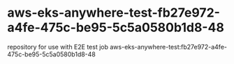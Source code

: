 # aws-eks-anywhere-test-fb27e972-a4fe-475c-be95-5c5a0580b1d8-48
repository for use with E2E test job aws-eks-anywhere-test:fb27e972-a4fe-475c-be95-5c5a0580b1d8-48
